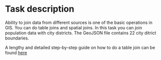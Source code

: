 # Task description
Ability to join data from different sources is one of the basic operations in GIS. You can do table joins and spatial joins. In this task you can join population data with city districts. The GeoJSON file contains 22 city ditrict boundaries. 

A lengthy and detailed step-by-step guide on how to do a table join can be found [here](https://www.qgistutorials.com/en/docs/performing_table_joins.html)

